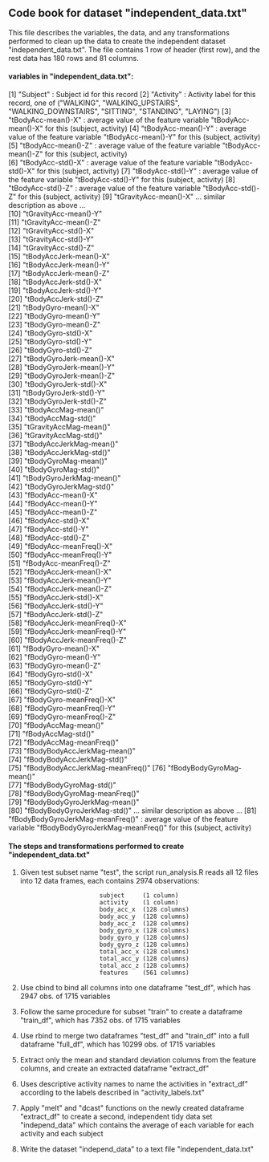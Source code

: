 ## Code book for dataset "independent_data.txt"


This file describes the variables, the data, and any transformations performed to
clean up the data to create the independent dataset "independent_data.txt". The file
contains 1 row of header (first row), and the rest data has 180 rows and 81 columns.

#### variables in "independent_data.txt":
  
   [1] "Subject"             : Subject id for this record
   [2] "Activity"            : Activity label for this record, one of ("WALKING", "WALKING_UPSTAIRS", "WALKING_DOWNSTAIRS", "SITTING", "STANDING", "LAYING")
   [3] "tBodyAcc-mean()-X"   : average value of the feature variable "tBodyAcc-mean()-X" for this (subject, activity)
   [4] "tBodyAcc-mean()-Y"   : average value of the feature variable "tBodyAcc-mean()-Y" for this (subject, activity)           
   [5] "tBodyAcc-mean()-Z"   : average value of the feature variable "tBodyAcc-mean()-Z" for this (subject, activity)           
   [6] "tBodyAcc-std()-X"    : average value of the feature variable "tBodyAcc-std()-X" for this (subject, activity) 
   [7] "tBodyAcc-std()-Y"    : average value of the feature variable "tBodyAcc-std()-Y" for this (subject, activity) 
   [8] "tBodyAcc-std()-Z"    : average value of the feature variable "tBodyAcc-std()-Z" for this (subject, activity) 
   [9] "tGravityAcc-mean()-X"    ... similar description  as above ...       
  [10] "tGravityAcc-mean()-Y"     
  [11] "tGravityAcc-mean()-Z"           
  [12] "tGravityAcc-std()-X"            
  [13] "tGravityAcc-std()-Y"            
  [14] "tGravityAcc-std()-Z"            
  [15] "tBodyAccJerk-mean()-X"          
  [16] "tBodyAccJerk-mean()-Y"          
  [17] "tBodyAccJerk-mean()-Z"          
  [18] "tBodyAccJerk-std()-X"           
  [19] "tBodyAccJerk-std()-Y"           
  [20] "tBodyAccJerk-std()-Z"           
  [21] "tBodyGyro-mean()-X"             
  [22] "tBodyGyro-mean()-Y"             
  [23] "tBodyGyro-mean()-Z"             
  [24] "tBodyGyro-std()-X"              
  [25] "tBodyGyro-std()-Y"              
  [26] "tBodyGyro-std()-Z"              
  [27] "tBodyGyroJerk-mean()-X"         
  [28] "tBodyGyroJerk-mean()-Y"         
  [29] "tBodyGyroJerk-mean()-Z"         
  [30] "tBodyGyroJerk-std()-X"          
  [31] "tBodyGyroJerk-std()-Y"          
  [32] "tBodyGyroJerk-std()-Z"          
  [33] "tBodyAccMag-mean()"             
  [34] "tBodyAccMag-std()"              
  [35] "tGravityAccMag-mean()"          
  [36] "tGravityAccMag-std()"           
  [37] "tBodyAccJerkMag-mean()"         
  [38] "tBodyAccJerkMag-std()"          
  [39] "tBodyGyroMag-mean()"            
  [40] "tBodyGyroMag-std()"             
  [41] "tBodyGyroJerkMag-mean()"        
  [42] "tBodyGyroJerkMag-std()"         
  [43] "fBodyAcc-mean()-X"              
  [44] "fBodyAcc-mean()-Y"              
  [45] "fBodyAcc-mean()-Z"              
  [46] "fBodyAcc-std()-X"               
  [47] "fBodyAcc-std()-Y"               
  [48] "fBodyAcc-std()-Z"               
  [49] "fBodyAcc-meanFreq()-X"          
  [50] "fBodyAcc-meanFreq()-Y"          
  [51] "fBodyAcc-meanFreq()-Z"          
  [52] "fBodyAccJerk-mean()-X"          
  [53] "fBodyAccJerk-mean()-Y"          
  [54] "fBodyAccJerk-mean()-Z"          
  [55] "fBodyAccJerk-std()-X"           
  [56] "fBodyAccJerk-std()-Y"           
  [57] "fBodyAccJerk-std()-Z"           
  [58] "fBodyAccJerk-meanFreq()-X"      
  [59] "fBodyAccJerk-meanFreq()-Y"      
  [60] "fBodyAccJerk-meanFreq()-Z"      
  [61] "fBodyGyro-mean()-X"             
  [62] "fBodyGyro-mean()-Y"             
  [63] "fBodyGyro-mean()-Z"             
  [64] "fBodyGyro-std()-X"              
  [65] "fBodyGyro-std()-Y"              
  [66] "fBodyGyro-std()-Z"              
  [67] "fBodyGyro-meanFreq()-X"         
  [68] "fBodyGyro-meanFreq()-Y"         
  [69] "fBodyGyro-meanFreq()-Z"         
  [70] "fBodyAccMag-mean()"             
  [71] "fBodyAccMag-std()"              
  [72] "fBodyAccMag-meanFreq()"         
  [73] "fBodyBodyAccJerkMag-mean()"     
  [74] "fBodyBodyAccJerkMag-std()"      
  [75] "fBodyBodyAccJerkMag-meanFreq()" 
  [76] "fBodyBodyGyroMag-mean()"        
  [77] "fBodyBodyGyroMag-std()"         
  [78] "fBodyBodyGyroMag-meanFreq()"    
  [79] "fBodyBodyGyroJerkMag-mean()"      
  [80] "fBodyBodyGyroJerkMag-std()"      ... similar description  as above ...
  [81] "fBodyBodyGyroJerkMag-meanFreq()" : average value of the feature variable "fBodyBodyGyroJerkMag-meanFreq()" for this (subject, activity)
  

#### The steps and transformations performed to create "independent_data.txt"


1. Given test subset name "test", the script run_analysis.R reads all 12 files into 12 data frames, each contains 2974 observations:

                             subject     (1 column)
                             activity    (1 column)
                             body_acc_x  (128 columns)
                             body_acc_y  (128 columns)
                             body_acc_z  (128 columns)
                             body_gyro_x (128 columns)
                             body_gyro_y (128 columns)
                             body_gyro_z (128 columns)
                             total_acc_x (128 columns)
                             total_acc_y (128 columns)
                             total_acc_z (128 columns)
                             features    (561 columns)

2. Use cbind to bind all columns into one dataframe "test_df", which has 2947 obs. of 1715 variables
3. Follow the same procedure for subset "train" to create a dataframe "train_df", which has 7352 obs. of 1715 variables
4. Use rbind to merge two dataframes "test_df" and "train_df" into a full dataframe "full_df", which has 10299 obs. of 1715 variables
5. Extract only the mean and standard deviation columns from the feature columns, and create an extracted dataframe "extract_df"
6. Uses descriptive activity names to name the activities in "extract_df" according to the labels described in "activity_labels.txt"
7. Apply "melt" and "dcast" functions on the newly created dataframe "extract_df" to create a second, independent tidy data set "independ_data" which contains the average of each variable for each activity and each subject
8. Write the dataset "independ_data" to a text file "independent_data.txt"


